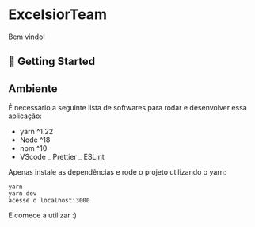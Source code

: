 # ExcelsiorTeam

Bem vindo!

## 🚀 Getting Started

## Ambiente

É necessário a seguinte lista de softwares para rodar e desenvolver essa aplicação:
- yarn ^1.22
- Node ^18
- npm ^10
- VScode
  _ Prettier
  _ ESLint

Apenas instale as dependências e rode o projeto utilizando o yarn:

    yarn
    yarn dev
    acesse o localhost:3000

E comece a utilizar :)


